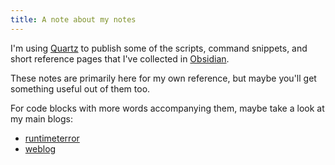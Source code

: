 ```yaml
---
title: A note about my notes
---
```

I'm using [Quartz](https://quartz.jzhao.xyz/) to publish some of the scripts, command snippets, and short reference pages that I've collected in [Obsidian](https://obsidian.md/).

These notes are primarily here for my own reference, but maybe you'll get something useful out of them too.

For code blocks with more words accompanying them, maybe take a look at my main blogs:
- [runtimeterror](https://runtimeterror.dev)
- [weblog](https://blog.jbowdre.lol)